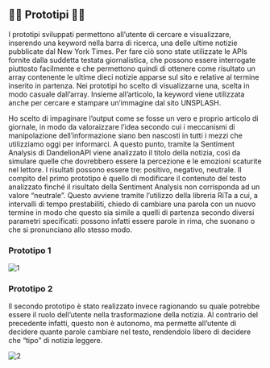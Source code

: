 ## 🧑‍💻 Prototipi 🧑‍💻
I prototipi sviluppati permettono all’utente di cercare e visualizzare, inserendo una keyword
nella barra di ricerca, una delle ultime notizie pubblicate dal New York Times. Per fare ciò sono
state utilizzate le APIs fornite dalla suddetta testata giornalistica, che possono essere interrogate piuttosto facilmente e che permettono quindi di ottenere come risultato un array contenente le ultime dieci notizie apparse sul sito e relative al termine inserito in partenza. Nei prototipi ho scelto di visualizzarne una, scelta in modo casuale dall’array. Insieme all’articolo, la keyword viene utilizzata anche per cercare e stampare un’immagine dal sito UNSPLASH.

Ho scelto di impaginare l’output come se fosse 
un vero e proprio articolo di giornale, in modo da valoraizzare l’idea secondo cui i meccanismi di manipolazione dell’informazione siano ben nascosti in tutti i mezzi che utilizziamo oggi per informarci. A questo punto, tramite la Sentiment Analysis di DandelionAPI viene analizzato il titolo della notizia, così da simulare quelle che dovrebbero essere la percezione e le emozioni scaturite nel lettore. I risultati possono essere tre: positivo, negativo, neutrale.
Il compito del primo prototipo è quello di modificare il contenuto del testo analizzato finché il risultato della Sentiment Analysis non corrisponda ad un valore “neutrale”. Questo avviene tramite l’utilizzo della libreria RiTa a cui, a intervalli di tempo prestabiliti, chiedo di cambiare una parola con
un nuovo termine in modo che questo sia simile a quelli di partenza secondo diversi parametri specificati: possono infatti essere parole in rima, che suonano o che si pronunciano allo stesso modo. 

### Prototipo 1

![1](https://user-images.githubusercontent.com/76455312/122645913-2a5e1e00-d11d-11eb-8e91-2f09ef07d7d4.gif)

### Prototipo 2

Il secondo prototipo è stato realizzato invece ragionando su quale potrebbe essere il ruolo dell’utente nella trasformazione della notizia.
Al contrario del precedente infatti, questo non è autonomo, ma permette all’utente di decidere quante parole cambiare nel testo, rendendolo
libero di decidere che “tipo” di notizia leggere.

![2](https://user-images.githubusercontent.com/76455312/122645931-38ac3a00-d11d-11eb-862b-c455850f2bd6.gif)

